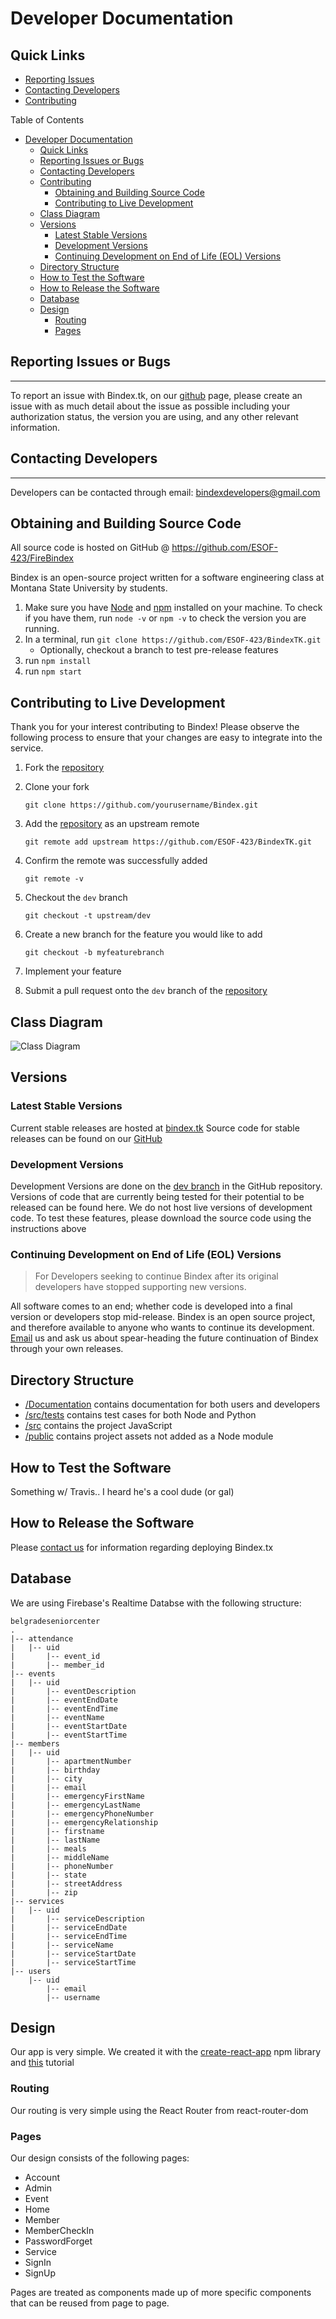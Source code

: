 # Developer Documentation

## Quick Links

* [Reporting Issues](#Reporting-Issues)
* [Contacting Developers](#Contacting-Developers)
* [Contributing](#Contributing)

Table of Contents

* [Developer Documentation](#developer-documentation)
  * [Quick Links](#quick-links)
  * [Reporting Issues or Bugs](#reporting-issues-or-bugs)
  * [Contacting Developers](#contacting-developers)
  * [Contributing](#contributing)
    * [Obtaining and Building Source Code](#obtaining-and-building-source-code)
    * [Contributing to Live Development](#contributing-to-live-development)
  * [Class Diagram](#class-diagram)
  * [Versions](#versions)
    * [Latest Stable Versions](#latest-stable-versions)
    * [Development Versions](#development-versions)
    * [Continuing Development on End of Life (EOL) Versions](#continuing-development-on-end-of-life-eol-versions)
  * [Directory Structure](#directory-structure)
  * [How to Test the Software](#how-to-test-the-software)
  * [How to Release the Software](#how-to-release-the-software)
  * [Database](#database)
  * [Design](#design)
    * [Routing](#routing)
    * [Pages](#pages)

## Reporting Issues or Bugs

---
To report an issue with Bindex.tk, on our [github](https://github.com/ESOF-423/FireBindex) page, please create an issue with as much detail about the issue as possible including your authorization status, the version you are using, and any other relevant information.

## Contacting Developers

---
Developers can be contacted through email:
<bindexdevelopers@gmail.com>


## Obtaining and Building Source Code

All source code is hosted on GitHub @ <https://github.com/ESOF-423/FireBindex>

Bindex is an open-source project written for a software engineering class at Montana State University by students.

1. Make sure you have [Node](https://nodejs.org/en/download/) and [npm](https://docs.npmjs.com/cli/install) installed on your machine. To check if you have them, run `node -v` or `npm -v` to check the version you are running.
2. In a terminal, run `git clone https://github.com/ESOF-423/BindexTK.git`
   * Optionally, checkout a branch to test pre-release features
3. run `npm install`
4. run `npm start`

## Contributing to Live Development

Thank you for your interest contributing to Bindex! Please observe the following process to ensure that your changes are easy to integrate into the service.

  1. Fork the [repository](https://github.com/ESOF-423/FireBindex)
  2. Clone your fork

     `git clone https://github.com/yourusername/Bindex.git`

  3. Add the [repository](https://github.com/ESOF-423/FireBindex) as an upstream remote

     `git remote add upstream https://github.com/ESOF-423/BindexTK.git`

  4. Confirm the remote was successfully added

     `git remote -v`

  5. Checkout the `dev` branch

     `git checkout -t upstream/dev`

  6. Create a new branch for the feature you would like to add

     `git checkout -b myfeaturebranch`

  7. Implement your feature 
  
  8. Submit a pull request onto the `dev` branch of the [repository](https://github.com/ESOF-423/BindexTK)

## Class Diagram

![Class Diagram](img/ClassDiagram.png "Class Diagram of Architecture")

## Versions

### Latest Stable Versions

Current stable releases are hosted at [bindex.tk](http://bindex.tk)
Source code for stable releases can be found on our [GitHub](https://github.com/ESOF-423/BindexTK)

### Development Versions

Development Versions are done on the [dev branch](<https://github.com/ESOF-423/BindexTK/tree/dev>) in the GitHub repository. Versions of code that are currently being tested for their potential to be released can be found here.
We do not host live versions of development code. To test these features, please download the source code using the instructions above

### Continuing Development on End of Life (EOL) Versions

> For Developers seeking to continue Bindex after its original developers have stopped supporting new versions.

All software comes to an end; whether code is developed into a final version or developers stop mid-release. Bindex is an open source project, and therefore available to anyone who wants to continue its development. [Email](bindexdevelopers@gmail.com) us and ask us about spear-heading the future continuation of Bindex through your own releases.

## Directory Structure

* [/Documentation](<https://github.com/ESOF-423/BindexTK/tree/master/Documentation>) contains documentation for both users and developers
* [/src/tests](<https://github.com/ESOF-423/BindexTK/tree/master/src/tests>) contains test cases for both Node and Python
* [/src](<https://github.com/ESOF-423/BindexTK/tree/master/src>) contains the project JavaScript
* [/public](https://github.com/ESOF-423/BindexTK/tree/master/public) contains project assets not added as a Node module

## How to Test the Software

Something w/ Travis.. I heard he's a cool dude (or gal)

## How to Release the Software

Please [contact us](bindexdevelopers@gmail.com) for information regarding deploying Bindex.tx 

## Database

We are using Firebase's Realtime Databse with the following structure: 

```
belgradeseniorcenter
.
|-- attendance
|   |-- uid
|       |-- event_id
|       |-- member_id
|-- events
|   |-- uid
|       |-- eventDescription
|       |-- eventEndDate
|       |-- eventEndTime
|       |-- eventName
|       |-- eventStartDate
|       |-- eventStartTime
|-- members
|   |-- uid
|       |-- apartmentNumber
|       |-- birthday
|       |-- city
|       |-- email
|       |-- emergencyFirstName
|       |-- emergencyLastName
|       |-- emergencyPhoneNumber
|       |-- emergencyRelationship
|       |-- firstname
|       |-- lastName
|       |-- meals
|       |-- middleName
|       |-- phoneNumber
|       |-- state
|       |-- streetAddress
|       |-- zip
|-- services
|   |-- uid
|       |-- serviceDescription
|       |-- serviceEndDate
|       |-- serviceEndTime
|       |-- serviceName
|       |-- serviceStartDate
|       |-- serviceStartTime
|-- users
    |-- uid
        |-- email
        |-- username
```
## Design

Our app is very simple. We created it with the [create-react-app](https://facebook.github.io/create-react-app/) npm library and [this](https://www.robinwieruch.de/complete-firebase-authentication-react-tutorial/) tutorial

### Routing

Our routing is very simple using the React Router from react-router-dom

### Pages

Our design consists of the following pages:

* Account
* Admin
* Event
* Home
* Member
* MemberCheckIn
* PasswordForget
* Service
* SignIn
* SignUp

Pages are treated as components made up of more specific components that can be reused from page to page.
